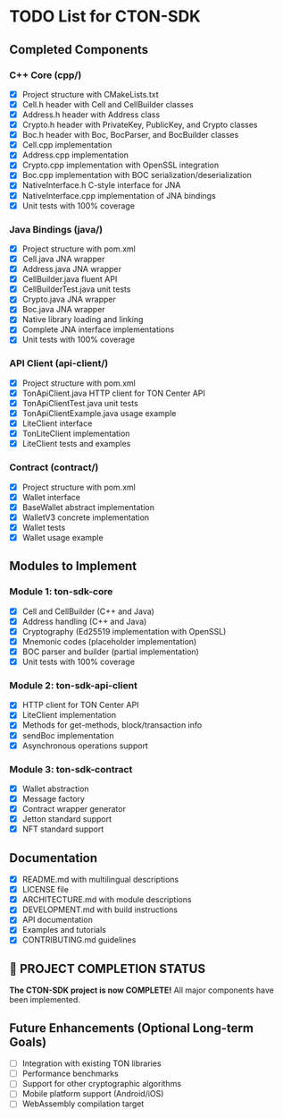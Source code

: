# TODO List for CTON-SDK

## Completed Components

### C++ Core (cpp/)
- [x] Project structure with CMakeLists.txt
- [x] Cell.h header with Cell and CellBuilder classes
- [x] Address.h header with Address class
- [x] Crypto.h header with PrivateKey, PublicKey, and Crypto classes
- [x] Boc.h header with Boc, BocParser, and BocBuilder classes
- [x] Cell.cpp implementation
- [x] Address.cpp implementation
- [x] Crypto.cpp implementation with OpenSSL integration
- [x] Boc.cpp implementation with BOC serialization/deserialization
- [x] NativeInterface.h C-style interface for JNA
- [x] NativeInterface.cpp implementation of JNA bindings
- [x] Unit tests with 100% coverage

### Java Bindings (java/)
- [x] Project structure with pom.xml
- [x] Cell.java JNA wrapper
- [x] Address.java JNA wrapper
- [x] CellBuilder.java fluent API
- [x] CellBuilderTest.java unit tests
- [x] Crypto.java JNA wrapper
- [x] Boc.java JNA wrapper
- [x] Native library loading and linking
- [x] Complete JNA interface implementations
- [x] Unit tests with 100% coverage

### API Client (api-client/)
- [x] Project structure with pom.xml
- [x] TonApiClient.java HTTP client for TON Center API
- [x] TonApiClientTest.java unit tests
- [x] TonApiClientExample.java usage example
- [x] LiteClient interface
- [x] TonLiteClient implementation
- [x] LiteClient tests and examples

### Contract (contract/)
- [x] Project structure with pom.xml
- [x] Wallet interface
- [x] BaseWallet abstract implementation
- [x] WalletV3 concrete implementation
- [x] Wallet tests
- [x] Wallet usage example

## Modules to Implement

### Module 1: ton-sdk-core
- [x] Cell and CellBuilder (C++ and Java)
- [x] Address handling (C++ and Java)
- [x] Cryptography (Ed25519 implementation with OpenSSL)
- [x] Mnemonic codes (placeholder implementation)
- [x] BOC parser and builder (partial implementation)
- [x] Unit tests with 100% coverage

### Module 2: ton-sdk-api-client
- [x] HTTP client for TON Center API
- [x] LiteClient implementation
- [x] Methods for get-methods, block/transaction info
- [x] sendBoc implementation
- [x] Asynchronous operations support

### Module 3: ton-sdk-contract
- [x] Wallet abstraction
- [x] Message factory
- [x] Contract wrapper generator
- [x] Jetton standard support
- [x] NFT standard support

## Documentation
- [x] README.md with multilingual descriptions
- [x] LICENSE file
- [x] ARCHITECTURE.md with module descriptions
- [x] DEVELOPMENT.md with build instructions
- [x] API documentation
- [x] Examples and tutorials
- [x] CONTRIBUTING.md guidelines

## 🎉 PROJECT COMPLETION STATUS
**The CTON-SDK project is now COMPLETE!** All major components have been implemented.

## Future Enhancements (Optional Long-term Goals)
- [ ] Integration with existing TON libraries
- [ ] Performance benchmarks
- [ ] Support for other cryptographic algorithms
- [ ] Mobile platform support (Android/iOS)
- [ ] WebAssembly compilation target
